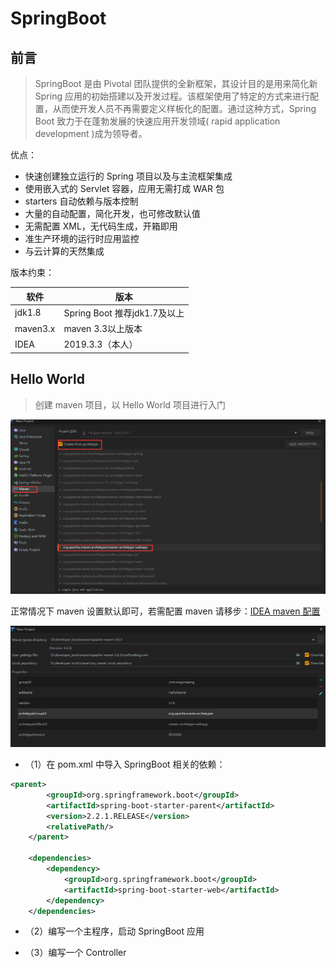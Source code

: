 # SpringBoot

## 前言

> SpringBoot 是由 Pivotal 团队提供的全新框架，其设计目的是用来简化新 Spring 应用的初始搭建以及开发过程。该框架使用了特定的方式来进行配置，从而使开发人员不再需要定义样板化的配置。通过这种方式，Spring Boot 致力于在蓬勃发展的快速应用开发领域( rapid application development )成为领导者。

优点：

- 快速创建独立运行的 Spring 项目以及与主流框架集成
- 使用嵌入式的 Servlet 容器，应用无需打成 WAR 包
- starters 自动依赖与版本控制
- 大量的自动配置，简化开发，也可修改默认值
- 无需配置 XML，无代码生成，开箱即用
- 准生产环境的运行时应用监控
- 与云计算的天然集成

版本约束：

| 软件     | 版本                         |
| -------- | ---------------------------- |
| jdk1.8   | Spring Boot 推荐jdk1.7及以上 |
| maven3.x | maven 3.3以上版本            |
| IDEA     | 2019.3.3（本人）             |

## Hello World

> 创建 maven 项目，以 Hello World 项目进行入门

![image-20200319115933138](../images/image-20200319115933138.png)

正常情况下 maven 设置默认即可，若需配置 maven 请移步：[IDEA maven 配置](ToolBox/IDEA?id=idea-maven-配置)    

![image-20200319120358930](../images/image-20200319120358930.png)

* （1）在 pom.xml 中导入 SpringBoot 相关的依赖：

```xml
<parent>
        <groupId>org.springframework.boot</groupId>
        <artifactId>spring-boot-starter-parent</artifactId>
        <version>2.2.1.RELEASE</version>
        <relativePath/>
    </parent>

    <dependencies>
        <dependency>
            <groupId>org.springframework.boot</groupId>
            <artifactId>spring-boot-starter-web</artifactId>
        </dependency>
    </dependencies>
```

* （2）编写一个主程序，启动 SpringBoot 应用





* （3）编写一个 Controller